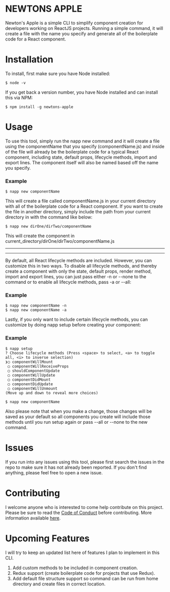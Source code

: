 # NEWTONS APPLE

Newton's Apple is a simple CLI to simplify component creation for developers working on ReactJS projects.  Running a simple command, it will create a file with the name you specify and generate all of the boilerplate code for a React component.

# Installation

To install, first make sure you have Node installed:

```
$ node -v
```

If you get back a version number, you have Node installed and can install this via NPM:

```
$ npm install -g newtons-apple
```

# Usage

To use this tool, simply run the napp new command and it will create a file using the componentName that you specify (componentName.js) and inside of the file will already be the boilerplate code for a typical React component, including state, default props, lifecycle methods, import and export lines.  The component itself will also be named based off the name you specify.

### Example

```
$ napp new componentName
```

This will create a file called componentName.js in your current directory with all of the boilerplate code for a React component.  If you want to create the file in another directory, simply include the path from your current directory in with the command like below:

```
$ napp new dirOne/dirTwo/componentName
```

This will create the component in current_directory/dirOne/dirTwo/componentName.js

---
---

By default, all React lifecycle methods are included.  However, you can customize this in two ways.  To disable all lifecycle methods, and thereby create a component with only the state, default props, render method, import and export lines, you can just pass either -n or --none to the command or to enable all lifecycle methods, pass -a or --all:

### Example

```
$ napp new componentName -n
$ napp new componentName -a
```

Lastly, if you only want to include certain lifecycle methods, you can customize by doing napp setup before creating your component:

### Example

```
$ napp setup
? Choose lifecycle methods (Press <space> to select, <a> to toggle all, <i> to inverse selection)
❯◯ componentWillMount
 ◯ componentWillReceiveProps
 ◯ shouldComponentUpdate
 ◯ componentWillUpdate
 ◯ componentDidMount
 ◯ componentDidUpdate
 ◯ componentWillUnmount
(Move up and down to reveal more choices)

$ napp new componentName
```
Also please note that when you make a change, those changes will be saved as your default so all components you create will include those methods until you run setup again or pass --all or --none to the new command.

# Issues

If you run into any issues using this tool, please first search the issues in the repo to make sure it has not already been reported.  If you don't find anything, please feel free to open a new issue.

# Contributing

I welcome anyone who is interested to come help contribute on this project.  Please be sure to read the [Code of Conduct](https://github.com/tdfranklin/newtons-apple/blob/master/CODE_OF_CONDUCT.md) before contributing.  More information available [here](https://github.com/tdfranklin/newtons-apple/blob/master/CONTRIBUTING.md).

# Upcoming Features

I will try to keep an updated list here of features I plan to implement in this CLI.

1. Add custom methods to be included in component creation.
2. Redux support (create boilerplate code for projects that use Redux).
3. Add default file structure support so command can be run from home directory and create files in correct location.